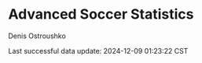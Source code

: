 # Advanced Soccer Statistics
Denis Ostroushko

<!-- gfm -->

Last successful data update: 2024-12-09 01:23:22 CST
